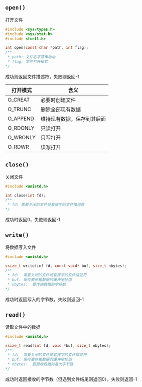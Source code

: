 ## `open()`

打开文件

```C
#include <sys/types.h>
#include <sys/stat.h>
#include <fcntl.h>

int open(const char *path, int flag);
/**
 * path: 文件名字符串地址
 * flag: 文件打开模式
*/
```

成功则返回文件描述符，失败则返回-1

| 打开模式 | 含义 |
| --- | --- |
| O_CREAT | 必要时创建文件 |
| O_TRUNC | 删除全部现有数据 |
| O_APPEND | 维持现有数据，保存到其后面 |
| O_RDONLY | 只读打开 |
| O_WRONLY | 只写打开 |
| O_RDWR | 读写打开 |


## `close()`

关闭文件

```C
#include <unistd.h>

int close(int fd);
/**
 * fd: 需要关闭的文件或套接字的文件描述符
*/
```

成功时返回0，失败则返回-1

## `write()`

将数据写入文件

```C
#include <unistd.h>

ssize_t write(inf fd, const void* buf, size_t nbytes);
/**
 * fd:  需要关闭的文件或套接字的文件描述符
 * buf: 保存要传输数据的缓冲地址值
 * nbytes:  要传输数据的字符数
*/
```

成功时返回写入的字节数，失败则返回-1

## `read()`

读取文件中的数据

```C
#include <unistd.h>

ssize_t read(int fd, void *buf, size_t nbytes);
/**
 * fd:  需要关闭的文件或套接字的文件描述符
 * buf: 保存要传输数据的缓冲地址值
 * nbytes:  要接收数据的最大字节数
*/
```

成功时返回接收的字节数（但遇到文件结尾则返回0），失败则返回-1


